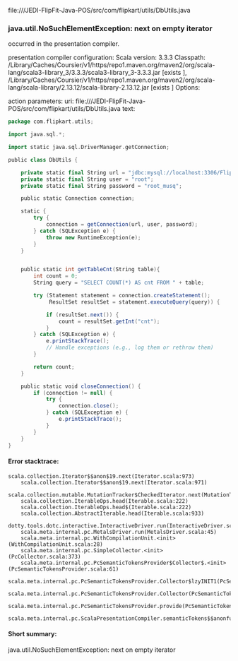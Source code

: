 file://<WORKSPACE>/JEDI-FlipFit-Java-POS/src/com/flipkart/utils/DbUtils.java
### java.util.NoSuchElementException: next on empty iterator

occurred in the presentation compiler.

presentation compiler configuration:
Scala version: 3.3.3
Classpath:
<HOME>/Library/Caches/Coursier/v1/https/repo1.maven.org/maven2/org/scala-lang/scala3-library_3/3.3.3/scala3-library_3-3.3.3.jar [exists ], <HOME>/Library/Caches/Coursier/v1/https/repo1.maven.org/maven2/org/scala-lang/scala-library/2.13.12/scala-library-2.13.12.jar [exists ]
Options:



action parameters:
uri: file://<WORKSPACE>/JEDI-FlipFit-Java-POS/src/com/flipkart/utils/DbUtils.java
text:
```scala
package com.flipkart.utils;

import java.sql.*;

import static java.sql.DriverManager.getConnection;

public class DbUtils {

    private static final String url = "jdbc:mysql://localhost:3306/FlipFitDB";
    private static final String user = "root";
    private static final String password = "root_musq";

    public static Connection connection;

    static {
        try {
            connection = getConnection(url, user, password);
        } catch (SQLException e) {
            throw new RuntimeException(e);
        }
    }


    public static int getTableCnt(String table){
        int count = 0;
        String query = "SELECT COUNT(*) AS cnt FROM " + table;

        try (Statement statement = connection.createStatement();
             ResultSet resultSet = statement.executeQuery(query)) {

            if (resultSet.next()) {
                count = resultSet.getInt("cnt");
            }
        } catch (SQLException e) {
            e.printStackTrace();
            // Handle exceptions (e.g., log them or rethrow them)
        }

        return count;
    }

    public static void closeConnection() {
        if (connection != null) {
            try {
                connection.close();
            } catch (SQLException e) {
                e.printStackTrace();
            }
        }
    }
}

```



#### Error stacktrace:

```
scala.collection.Iterator$$anon$19.next(Iterator.scala:973)
	scala.collection.Iterator$$anon$19.next(Iterator.scala:971)
	scala.collection.mutable.MutationTracker$CheckedIterator.next(MutationTracker.scala:76)
	scala.collection.IterableOps.head(Iterable.scala:222)
	scala.collection.IterableOps.head$(Iterable.scala:222)
	scala.collection.AbstractIterable.head(Iterable.scala:933)
	dotty.tools.dotc.interactive.InteractiveDriver.run(InteractiveDriver.scala:168)
	scala.meta.internal.pc.MetalsDriver.run(MetalsDriver.scala:45)
	scala.meta.internal.pc.WithCompilationUnit.<init>(WithCompilationUnit.scala:28)
	scala.meta.internal.pc.SimpleCollector.<init>(PcCollector.scala:373)
	scala.meta.internal.pc.PcSemanticTokensProvider$Collector$.<init>(PcSemanticTokensProvider.scala:61)
	scala.meta.internal.pc.PcSemanticTokensProvider.Collector$lzyINIT1(PcSemanticTokensProvider.scala:61)
	scala.meta.internal.pc.PcSemanticTokensProvider.Collector(PcSemanticTokensProvider.scala:61)
	scala.meta.internal.pc.PcSemanticTokensProvider.provide(PcSemanticTokensProvider.scala:90)
	scala.meta.internal.pc.ScalaPresentationCompiler.semanticTokens$$anonfun$1(ScalaPresentationCompiler.scala:117)
```
#### Short summary: 

java.util.NoSuchElementException: next on empty iterator